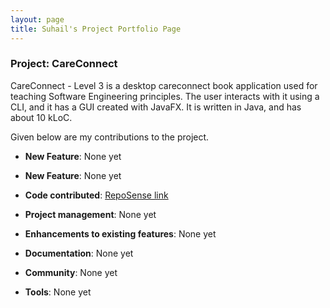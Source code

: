 ```yaml
---
layout: page
title: Suhail's Project Portfolio Page
---
```


### Project: CareConnect

CareConnect - Level 3 is a desktop careconnect book application used for teaching Software Engineering principles. The user interacts with it using a CLI, and it has a GUI created with JavaFX. It is written in Java, and has about 10 kLoC.

Given below are my contributions to the project.

* **New Feature**: None yet

* **New Feature**: None yet

* **Code contributed**: [RepoSense link](https://nus-cs2103-ay2425s1.github.io/tp-dashboard/?search=suhailloya&sort=groupTitle&sortWithin=title&timeframe=commit&mergegroup=&groupSelect=groupByRepos&breakdown=true&checkedFileTypes=docs~functional-code~test-code~other&since=2024-09-20&tabOpen=true&tabType=authorship&tabAuthor=SuhailLoya&tabRepo=AY2425S1-CS2103T-W13-2%2Ftp%5Bmaster%5D&authorshipIsMergeGroup=false&authorshipFileTypes=&authorshipIsBinaryFileTypeChecked=false&authorshipIsIgnoredFilesChecked=false)

* **Project management**: None yet

* **Enhancements to existing features**: None yet

* **Documentation**: None yet

* **Community**: None yet

* **Tools**: None yet

